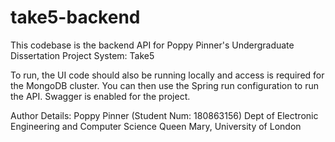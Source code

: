 # take5-backend

This codebase is the backend API for Poppy Pinner's Undergraduate Dissertation Project System: Take5

To run, the UI code should also be running locally and access is required for the MongoDB cluster. You can then use the Spring run configuration to run the API.
Swagger is enabled for the project.

Author Details: Poppy Pinner (Student Num: 180863156) Dept of Electronic Engineering and Computer Science Queen Mary, University of London
